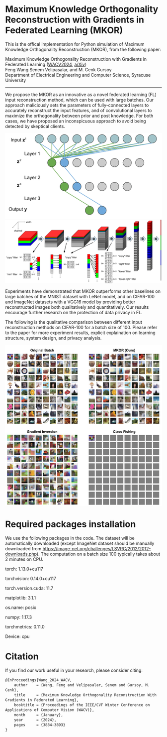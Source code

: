# Maximum Knowledge Orthogonality Reconstruction with Gradients in Federated Learning (MKOR)

This is the offical implementation for Python simulation of Maximum Knowledge Orthogonality Reconstruction (MKOR), from the following paper: 

  Maximum Knowledge Orthogonality Reconstruction with Gradients in Federated Learning.([WACV2024](https://openaccess.thecvf.com/content/WACV2024/html/Wang_Maximum_Knowledge_Orthogonality_Reconstruction_With_Gradients_in_Federated_Learning_WACV_2024_paper.html), [arXiv](https://arxiv.org/abs/2310.19222))  
Feng Wang Senem Velipasalar, and M. Cenk Gursoy  
Department of Electrical Engineering and Computer Science, Syracuse University

---

We propose the MKOR as an innovative as a novel federated learning (FL) input reconstruction method, which can be used with large batches. Our approach maliciously sets the parameters of fully-connected layers to accurately reconstruct the input features, and of convolutional layers to maximize the orthogonality between prior and post knowledge. For both cases, we have proposed an inconspicuous approach to avoid being detected by skeptical clients.

<img src="https://github.com/wfwf10/MKOR/blob/main/diagrams/dense_decouple.png" width="644">

<img src="https://github.com/wfwf10/MKOR/blob/main/diagrams/conv_orthogonal_largeFont.png" width="1046">

Experiments have demonstrated that MKOR outperforms other baselines on large batches of the MNIST dataset with LeNet model, and on CIFAR-100 and ImageNet datasets with a VGG16 model by providing better reconstructed images both qualitatively and quantitatively. Our results encourage further research on the protection of data privacy in FL. 

The following is the qualitative comparison between different input reconstruction methods on CIFAR-100 for a batch size of 100. Please refer to the paper for more experiment results, explicit explaination on learning structure, system design, and privacy analysis.

<img src="https://github.com/wfwf10/MKOR/blob/main/diagrams/outputs.png" width="644">

# Required packages installation
We use the following packages in the code. The dataset will be automatically downloaded (except ImageNet dataset should be manually downloaded from https://image-net.org/challenges/LSVRC/2012/2012-downloads.php). The computation on a batch size 100 typically takes about 2 minutes on CPU.

torch: 1.13.0+cu117

torchvision: 0.14.0+cu117

torch.version.cuda: 11.7

matplotlib: 3.1.1

os.name: posix

numpy: 1.17.3

torchmetrics: 0.11.0

Device: cpu


# Citation
If you find our work useful in your research, please consider citing:
```
@InProceedings{Wang_2024_WACV,
    author    = {Wang, Feng and Velipasalar, Senem and Gursoy, M. Cenk},
    title     = {Maximum Knowledge Orthogonality Reconstruction With Gradients in Federated Learning},
    booktitle = {Proceedings of the IEEE/CVF Winter Conference on Applications of Computer Vision (WACV)},
    month     = {January},
    year      = {2024},
    pages     = {3884-3893}
}
```
